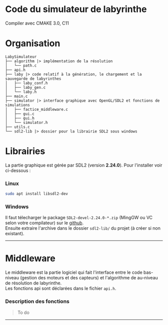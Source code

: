 # Code du simulateur de labyrinthe

Compiler avec CMAKE 3.0, C11

# Organisation
```
LabySimulateur
├── algorithm |> implémentation de la résolution
│   └── path.c
├── api.h
├── laby |> code relatif à la génération, le chargement et la sauvegarde de labyrinthes
│   ├── laby_conf.h
│   ├── laby_gen.c
│   └── laby.h
├── main.c
├── simulator |> interface graphique avec OpenGL/SDL2 et fonctions de simulations
│   ├── factice_middleware.c
│   ├── gui.c
│   ├── gui.h
│   └── simulator.h
├── utils.c
└── sdl2-lib |> dossier pour la librairie SDL2 sous windows

```

# Librairies

La partie graphique est gérée par SDL2 (version **2.24.0**). Pour l'installer voir ci-dessous :

### Linux

```bash
sudo apt install libsdl2-dev
```

### Windows

Il faut télecharger le package `SDL2-devel-2.24.0-*.zip` (MingGW ou VC selon votre compilateur) sur le [github](https://github.com/libsdl-org/SDL/releases/tag/release-2.24.0). \
Ensuite extraire l'archive dans le dossier `sdl2-lib/` du projet (à créer si non existant).

<hr>

# Middleware

Le middleware est la partie logiciel qui fait l'interface entre le code bas-niveau (gestion des moteurs et des capteurs) et
l'algorithme de au-niveau de résolution de labyrinthe. \
Les fonctions api sont déclarées dans le fichier `api.h`.

### Description des fonctions
> To do

<hr>
